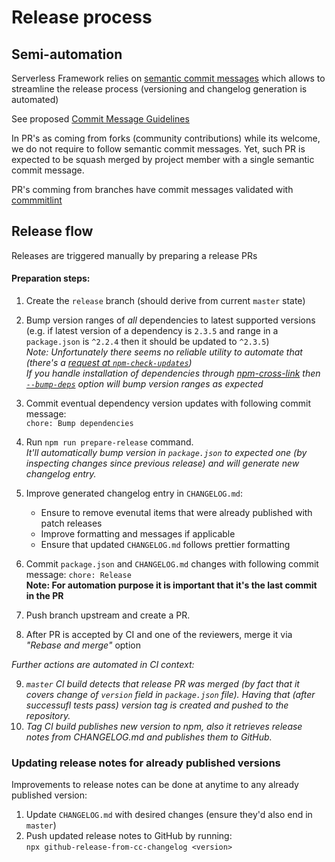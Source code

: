 # Release process

## Semi-automation

Serverless Framework relies on [semantic commit messages](https://www.conventionalcommits.org/en/v1.0.0-beta.4/#summary) which allows to streamline the release process (versioning and changelog generation is automated)

See proposed [Commit Message Guidelines](https://docs.google.com/document/d/1hKUs3qt_aVp_PBI1UqvfaIqKma3jAJimEoGCRGGbOqs/edit#)

In PR's as coming from forks (community contributions) while its welcome, we do not require to follow semantic commit messages. Yet, such PR is expected to be squash merged by project member with a single semantic commit message.

PR's comming from branches have commit messages validated with [commmitlint](https://commitlint.js.org/#/)

## Release flow

Releases are triggered manually by preparing a release PRs

#### Preparation steps:

1. Create the `release` branch (should derive from current `master` state)
2. Bump version ranges of _all_ dependencies to latest supported versions (e.g. if latest version of a dependency is `2.3.5` and range in a `package.json` is `^2.2.4` then it should be updated to `^2.3.5`)  
   _Note: Unfortunately there seems no reliable utility to automate that (there's a [request at `npm-check-updates`](https://github.com/tjunnone/npm-check-updates/issues/581))  
   If you handle installation of dependencies through [npm-cross-link](https://github.com/medikoo/npm-cross-link#npm-cross-link) then [`--bump-deps`](https://github.com/medikoo/npm-cross-link#general-options) option will bump version ranges as expected_
3. Commit eventual dependency version updates with following commit message:  
   `chore: Bump dependencies`
4. Run `npm run prepare-release` command.  
   _It'll automatically bump version in `package.json` to expected one (by inspecting changes since previous release) and will generate new changelog entry._
5. Improve generated changelog entry in `CHANGELOG.md`:

   - Ensure to remove evenutal items that were already published with patch releases
   - Improve formatting and messages if applicable
   - Ensure that updated `CHANGELOG.md` follows prettier formatting

6. Commit `package.json` and `CHANGELOG.md` changes with following commit message:
   `chore: Release`  
   **Note: For automation purpose it is important that it's the last commit in the PR**
7. Push branch upstream and create a PR.
8. After PR is accepted by CI and one of the reviewers, merge it via _"Rebase and merge"_ option

_Further actions are automated in CI context:_

9. _`master` CI build detects that release PR was merged (by fact that it covers change of `version` field in `package.json` file). Having that (after successufl tests pass) version tag is created and pushed to the repository._
10. _Tag CI build publishes new version to npm, also it retrieves release notes from CHANGELOG.md and publishes them to GitHub._

### Updating release notes for already published versions

Improvements to release notes can be done at anytime to any already published version:

1. Update `CHANGELOG.md` with desired changes (ensure they'd also end in `master`)
2. Push updated release notes to GitHub by running:  
   `npx github-release-from-cc-changelog <version>`
